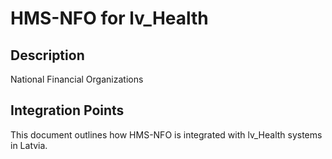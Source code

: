 # HMS-NFO for lv_Health

## Description

National Financial Organizations

## Integration Points

This document outlines how HMS-NFO is integrated with lv_Health systems in Latvia.
